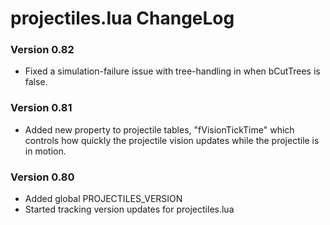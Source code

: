 # projectiles.lua ChangeLog

### Version 0.82
- Fixed a simulation-failure issue with tree-handling in when bCutTrees is false.

### Version 0.81
- Added new property to projectile tables, "fVisionTickTime" which controls how quickly the projectile vision updates while the projectile is in motion.

### Version 0.80
- Added global PROJECTILES_VERSION
- Started tracking version updates for projectiles.lua
